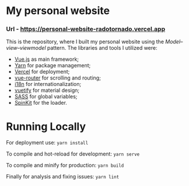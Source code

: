 # My personal website 
### Url - https://personal-website-radotornado.vercel.app

This is the repository, where I built my personal website using the *Model–view–viewmodel* pattern. The libraries and tools I utilized were: 
- [Vue.js](https://github.com/vuejs/vue) as main framework;
- [Yarn](https://github.com/yarnpkg/yarn) for package management;
- [Vercel](https://github.com/vercel/vercel) for deployment;
- [vue-router](https://github.com/vuejs/vue-router) for scrolling and routing;
- [i18n](https://github.com/kazupon/vue-i18n) for internationalization;
- [vuetify](https://github.com/vuetifyjs/vuetify) for material design;
- [SASS](https://github.com/sass/sass) for global variables; 
- [SpinKit](https://github.com/tobiasahlin/SpinKit) for the loader.  

# Running Locally

For deployment use: ```yarn install```

To compile and hot-reload for development: ```yarn serve```

To compile and minify for production: ```yarn build```

Finally for analysis and fixing issues: ```yarn lint```
